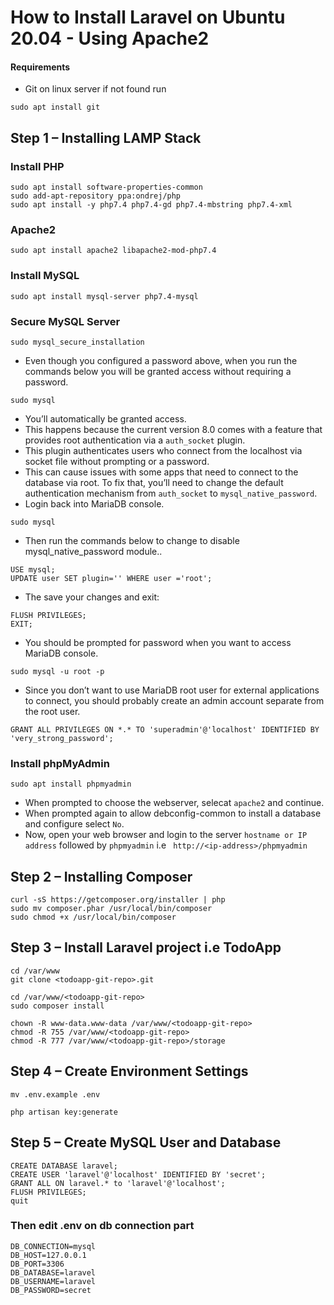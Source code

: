 
# How to Install Laravel on Ubuntu 20.04 - Using Apache2

#### Requirements

- Git on linux server if not found run

```
sudo apt install git
```

## Step 1 – Installing LAMP Stack

### Install PHP

```
sudo apt install software-properties-common
sudo add-apt-repository ppa:ondrej/php
sudo apt install -y php7.4 php7.4-gd php7.4-mbstring php7.4-xml
```

### Apache2

```
sudo apt install apache2 libapache2-mod-php7.4
```

### Install MySQL

```
sudo apt install mysql-server php7.4-mysql
```

### Secure MySQL Server

```
sudo mysql_secure_installation
```

- Even though you configured a password above, when you run the commands below you will be granted access without requiring a password.

```
sudo mysql
```

- You’ll automatically be granted access.
- This happens because the current version 8.0 comes with a feature that provides root authentication via a ``auth_socket`` plugin.
- This plugin authenticates users who connect from the localhost via socket file without prompting or a password.
- This can cause issues with some apps that need to connect to the database via root. To fix that, you’ll need to change the default authentication mechanism from ``auth_socket`` to ``mysql_native_password``.
- Login back into MariaDB console.

```
sudo mysql
```

- Then run the commands below to change to disable mysql_native_password module..

```
USE mysql;
UPDATE user SET plugin='' WHERE user ='root';
```

- The save your changes and exit:

```
FLUSH PRIVILEGES;
EXIT;
```

- You should be prompted for password when you want to access MariaDB console.

```
sudo mysql -u root -p
```

- Since you don’t want to use MariaDB root user for external applications to connect, you should probably create an admin account separate from the root user.

```
GRANT ALL PRIVILEGES ON *.* TO 'superadmin'@'localhost' IDENTIFIED BY 'very_strong_password';
```

### Install phpMyAdmin

```
sudo apt install phpmyadmin
```

- When prompted to choose the webserver, selecat ``apache2`` and continue.
- When prompted again to allow debconfig-common to install a database and configure select ``No``.
- Now, open your web browser and login to the server ``hostname or IP address`` followed by ``phpmyadmin`` i.e `` http://<ip-address>/phpmyadmin``

## Step 2 – Installing Composer

```
curl -sS https://getcomposer.org/installer | php
sudo mv composer.phar /usr/local/bin/composer
sudo chmod +x /usr/local/bin/composer
```

## Step 3 – Install Laravel project i.e TodoApp

```
cd /var/www
git clone <todoapp-git-repo>.git
```

```
cd /var/www/<todoapp-git-repo>
sudo composer install
```

```
chown -R www-data.www-data /var/www/<todoapp-git-repo>
chmod -R 755 /var/www/<todoapp-git-repo>
chmod -R 777 /var/www/<todoapp-git-repo>/storage
```

## Step 4 – Create Environment Settings

```
mv .env.example .env
```

```
php artisan key:generate
```

## Step 5 – Create MySQL User and Database

```
CREATE DATABASE laravel;
CREATE USER 'laravel'@'localhost' IDENTIFIED BY 'secret';
GRANT ALL ON laravel.* to 'laravel'@'localhost';
FLUSH PRIVILEGES;
quit
```

### Then edit .env on db connection part

```
DB_CONNECTION=mysql
DB_HOST=127.0.0.1
DB_PORT=3306
DB_DATABASE=laravel
DB_USERNAME=laravel
DB_PASSWORD=secret
```

